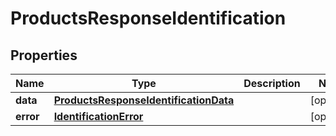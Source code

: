 

# ProductsResponseIdentification


## Properties

| Name | Type | Description | Notes |
|------------ | ------------- | ------------- | -------------|
|**data** | [**ProductsResponseIdentificationData**](ProductsResponseIdentificationData.md) |  |  [optional] |
|**error** | [**IdentificationError**](IdentificationError.md) |  |  [optional] |



